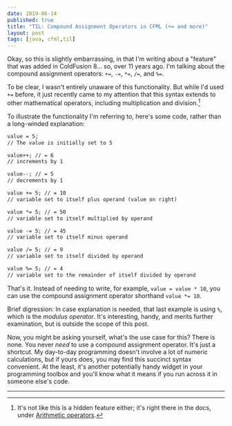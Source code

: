 ```yaml
---
date: 2019-06-14
published: true
title: "TIL: Compound Assignment Operators in CFML (+= and more)"
layout: post
tags: [java, cfml,til]
---
```

Okay, so this is slightly embarrassing, in that I'm writing about a "feature" that was added in ColdFusion 8... so, over 11 years ago. I'm talking about the compound assignment operators: `+=`, `-=`, `*=`, `/=`, and `%=`.
<!--more-->

To be clear, I wasn't entirely unaware of this functionality. But while I'd used `+=` before, it just recently came to my attention that this syntax extends to other mathematical operators, including multiplication and division.[^1]

To illustrate the functionality I'm referring to, here's some code, rather than a long-winded explanation:

```cfc
value = 5;
// The value is initially set to 5

value++; // = 6
// increments by 1

value--; // = 5
// decrements by 1

value += 5; // = 10
// variable set to itself plus operand (value on right)

value *= 5; // = 50
// variable set to itself multiplied by operand

value -= 5; // = 45
// variable set to itself minus operand

value /= 5; // = 9
// variable set to itself divided by operand

value %= 5; // = 4
// variable set to the remainder of itself divided by operand
```

That's it. Instead of needing to write, for example, `value = value * 10`, you can use the compound assignment operator shorthand `value *= 10`. 

Brief digression: In case explanation is needed, that last example is using `%`, which is the *modulus operator*. It's interesting, handy, and merits further examination, but is outside the scope of this post. 

Now, you might be asking yourself, what's the use case for this? There is none. You never *need* to use a compound assignment operator. It's just a shortcut. My day-to-day programming doesn't involve a lot of numeric calculations, but if yours does, you may find this succinct syntax convenient. At the least, it's another potentially handy widget in your programming toolbox and you'll know what it means if you run across it in someone else's code.



___
[^1]:It's not like this is a hidden feature either; it's right there in the docs, under [Arithmetic operators](https://helpx.adobe.com/coldfusion/developing-applications/the-cfml-programming-language/using-expressions-and-number-signs/expressions-developing-guide.html#Arithmeticoperators).